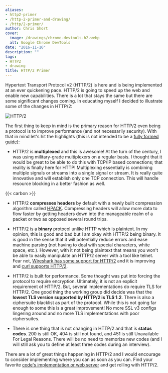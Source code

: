 ```yaml
---
aliases:
- http2-primer
- /http-2-primer-and-drawing/
- /http/2-primer/
author: Chris Short
cover:
  image: /drawings/chrome-devtools-h2.webp
  alt: Google Chrome DevTools
date: "2016-11-16"
description: ""
tags:
- HTTP2
- drawing
title: HTTP/2 Primer
---
```


Hypertext Transport Protocol v2 (HTTP/2) is here and is being implemented at an ever quickening pace. HTTP/2 is going to speed up the web and enable new capabilities. There is a lot that stays the same but there are some significant changes coming. In educating myself I decided to illustrate some of the changes in HTTP/2:

![HTTP/2](/drawings/http2.webp "HTTP2")

The first thing to keep in mind is the primary reason for HTTP/2 even being a protocol is to improve performance (and not necessarily security). With that in mind let's hit the highlights (this is not intended to be a [fully formed guide](https://http2.github.io/faq/)):

* HTTP/2 is **multiplexed** and this is awesome! At the turn of the century, I was using military-grade multiplexers on a regular basis. I thought that it would be great to be able to do this with TCP/IP based connections; that reality is finally here for HTTP! Multiplexing essentially is combining multiple signals or streams into a single signal or stream. It is really quite innovative and will establish only one TCP connection. This will handle resource blocking in a better fashion as well.

{{< carbon >}}

* HTTP/2 **compresses headers** by default with a newly built compression algorithm called [HPACK](https://httpwg.github.io/specs/rfc7541.html). Compressing headers will allow more data to flow faster by getting headers down into the manageable realm of a packet or two as opposed several round trips.

* HTTP/2 is a **binary** protocol unlike HTTP which is plaintext. In my opinion, this is good and bad but I am okay with HTTP/2 being binary. It is good in the sense that it will potentially reduce errors and ease machine parsing (not having to deal with special characters, white space, etc.). However, with it not being plaintext that means you won't be able to easily manipulate an HTTP/2 server with a tool like telnet. Fear not, [Wireshark has some support for HTTP/2](https://wiki.wireshark.org/HTTP2) and it is improving and [curl supports HTTP/2](https://curl.haxx.se/docs/http2.html).

* HTTP/2 is built for performance. Some thought was put into forcing the protocol to require encryption. Ultimately, it is not an explicit requirement of HTTP/2. But, several implementations do require TLS for HTTP/2. One good thing the working group did decide was that the **lowest TLS version supported by HTTP/2 is TLS 1.2**. There is also a ciphersuite blacklist as part of the protocol. While this is not going far enough to some this is a great improvement! No more SSL v3 configs lingering around and no more TLS implementations with poor ciphersuites.

* There is one thing that is not changing in HTTP/2 and that is **status codes**. 200 is still OK, 404 is still not found, and 451 is still Unavailable For Legal Reasons. There will be no need to memorize new codes (and I will still ask you to define at least three codes during an interview).

There are a lot of great things happening in HTTP/2 and I would encourage to consider implementing where you can as soon as you can. Find your favorite [code's implementation or web server](https://github.com/httpwg/http2-spec/wiki/Implementations) and get rolling with HTTP/2.
